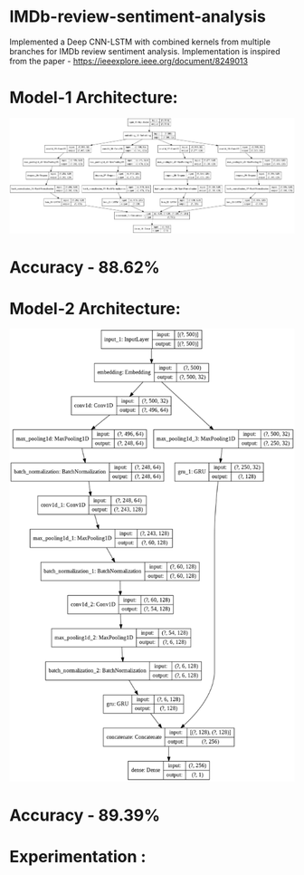 # IMDb-review-sentiment-analysis
Implemented a Deep CNN-LSTM with combined kernels from multiple branches for IMDb review sentiment analysis.
Implementation is inspired from the paper - https://ieeexplore.ieee.org/document/8249013 

# Model-1 Architecture:
<img src='model1.png'>

# Accuracy - 88.62%

# Model-2 Architecture:
<img src='model2.png' height=800 width=700 >

# Accuracy - 89.39%

# Experimentation :

<img src=" " height=" " width=" ">


